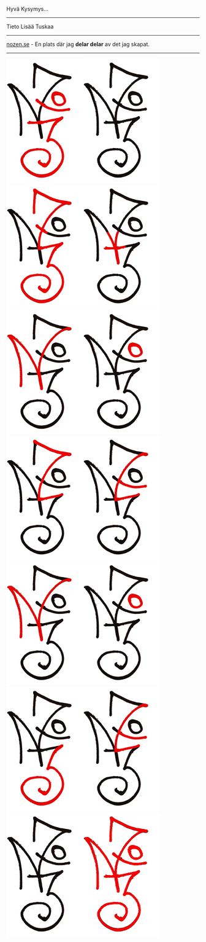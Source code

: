 Hyvä Kysymys...

---

Tieto Lisää Tuskaa

---


[nozen.se](https://nozen.se) - En plats där jag **delar delar** av det jag skapat.



___



![nozense](assets/images/nozense/2.png)![nozense](assets/images/nozense/1.png)![nozense](assets/images/nozense/3.png)![nozense](assets/images/nozense/4.png)![nozense](assets/images/nozense/7.png)![nozense](assets/images/nozense/11.png)![nozense](assets/images/nozense/18.png)![nozense](assets/images/nozense/29.png)![nozense](assets/images/nozense/47.png)![nozense](assets/images/nozense/76.png)![nozense](assets/images/nozense/123.png)![nozense](assets/images/nozense/199.png)![nozense](assets/images/nozense/322.png)![nozense](assets/images/nozense/521.png)

